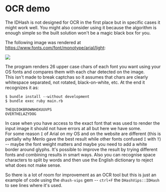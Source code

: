 # OCR demo

The IDHash is not designed for OCR in the first place but in specific cases it might work well. You might also consider using it because the algorithm is enough simple so the built solution won't be a magic black box for you.

The following image was rendered at https://www.fonts.com/font/monotype/arial/light:

![](https://storage.googleapis.com/dhash-vips.nakilon.pro/monotype-arial.png)

The program renders 26 upper case chars of each font you want using your OS fonts and compares them with each char detected on the image.  
This isn't made to break captchas so it assumes that chars are clearly whitespace separated, not rotated, black-on-white, etc. At the end it recognizes it as:

```
$ bundle install --without development
$ bundle exec ruby main.rb

THEQUIOKBROWNHOXUUVPS
OVERTHELAZYDOG
```

In case when you have access to the exact font that was used to render the input image it should not have errors at all but here we have some.  
For some reason `I` of Arial on my OS and on the website are different (this is partially why Menlo gave the best result while other fonts confused `I` with `T`) -- maybe the font weight matters and maybe you need to add a white border around glyphs. It's possible to improve the result by trying different fonts and combining results in smart ways. Also you can recognise space characters to split by words and then use the English dictionary to reject what does not make sense.

So there is a lot of room for improvement as an OCR tool but this is just an example of code using the `dhash-vips` gem -- `ctrl+F` the `DHashVips::IDHash` to see lines where it's used.
